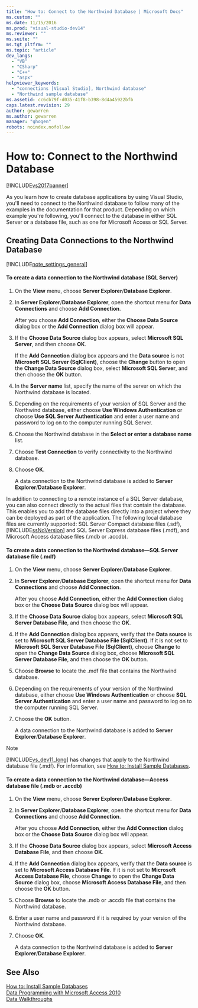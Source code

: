 ```yaml
---
title: "How to: Connect to the Northwind Database | Microsoft Docs"
ms.custom: ""
ms.date: 11/15/2016
ms.prod: "visual-studio-dev14"
ms.reviewer: ""
ms.suite: ""
ms.tgt_pltfrm: ""
ms.topic: "article"
dev_langs: 
  - "VB"
  - "CSharp"
  - "C++"
  - "aspx"
helpviewer_keywords: 
  - "connections [Visual Studio], Northwind database"
  - "Northwind sample database"
ms.assetid: cc6cb79f-d035-41f8-b398-8d4a45922bfb
caps.latest.revision: 29
author: gewarren
ms.author: gewarren
manager: "ghogen"
robots: noindex,nofollow
---
```

# How to: Connect to the Northwind Database
[!INCLUDE[vs2017banner](../includes/vs2017banner.md)]

As you learn how to create database applications by using Visual Studio, you'll need to connect to the Northwind database to follow many of the examples in the documentation for that product. Depending on which example you're following, you'll connect to the database in either SQL Server or a database file, such as one for Microsoft Access or SQL Server.  
  
## Creating Data Connections to the Northwind Database  
 [!INCLUDE[note_settings_general](../includes/note-settings-general-md.md)]  
  
#### To create a data connection to the Northwind database (SQL Server)  
  
1.  On the **View** menu, choose **Server Explorer**/**Database Explorer**.  
  
2.  In **Server Explorer**/**Database Explorer**, open the shortcut menu for **Data Connections** and choose **Add Connection**.  
  
     After you choose **Add Connection**, either the **Choose Data Source** dialog box or the **Add Connection** dialog box will appear.  
  
3.  If the **Choose Data Source** dialog box appears, select **Microsoft SQL Server**, and then choose **OK**.  
  
     If the **Add Connection** dialog box appears and the **Data source** is not **Microsoft SQL Server (SqlClient)**, choose the **Change** button to open the **Change Data Source** dialog box, select **Microsoft SQL Server**, and then choose the **OK** button.  
  
4.  In the **Server name** list, specify the name of the server on which the Northwind database is located.  
  
5.  Depending on the requirements of your version of SQL Server and the Northwind database, either choose **Use Windows Authentication** or choose **Use SQL Server Authentication** and enter a user name and password to log on to the computer running SQL Server.  
  
6.  Choose the Northwind database in the **Select or enter a database name** list.  
  
7.  Choose **Test Connection** to verify connectivity to the Northwind database.  
  
8.  Choose **OK**.  
  
     A data connection to the Northwind database is added to **Server Explorer**/**Database Explorer**.  
  
 In addition to connecting to a remote instance of a SQL Server database, you can also connect directly to the actual files that contain the database. This enables you to add the database files directly into a project where they can be deployed as part of the application. The following local database files are currently supported: SQL Server Compact database files (.sdf), [!INCLUDE[ssNoVersion](../includes/ssnoversion-md.md)] and SQL Server Express database files (.mdf), and Microsoft Access database files (.mdb or .accdb).  
  
#### To create a data connection to the Northwind database—SQL Server database file (.mdf)  
  
1.  On the **View** menu, choose **Server Explorer**/**Database Explorer**.  
  
2.  In **Server Explorer**/**Database Explorer**, open the shortcut menu for **Data Connections** and choose **Add Connection**.  
  
     After you choose **Add Connection**, either the **Add Connection** dialog box or the **Choose Data Source** dialog box will appear.  
  
3.  If the **Choose Data Source** dialog box appears, select **Microsoft SQL Server Database File**, and then choose the **OK**.  
  
4.  If the **Add Connection** dialog box appears, verify that the **Data source** is set to **Microsoft SQL Server Database File (SqlClient)**. If it is not set to **Microsoft SQL Server Database File (SqlClient)**, choose **Change** to open the **Change Data Source** dialog box, choose **Microsoft SQL Server Database File**, and then choose the **OK** button.  
  
5.  Choose **Browse** to locate the .mdf file that contains the Northwind database.  
  
6.  Depending on the requirements of your version of the Northwind database, either choose **Use Windows Authentication** or choose **SQL Server Authentication** and enter a user name and password to log on to the computer running SQL Server.  
  
7.  Choose the **OK** button.  
  
     A data connection to the Northwind database is added to **Server Explorer**/**Database Explorer**.  
  
> [!NOTE]
>  [!INCLUDE[vs_dev11_long](../includes/vs-dev11-long-md.md)] has changes that apply to the Northwind database file (.mdf). For information, see [How to: Install Sample Databases](../data-tools/how-to-install-sample-databases.md).  
  
#### To create a data connection to the Northwind database—Access database file (.mdb or .accdb)  
  
1.  On the **View** menu, choose **Server Explorer**/**Database Explorer**.  
  
2.  In **Server Explorer**/**Database Explorer**, open the shortcut menu for **Data Connections** and choose **Add Connection**.  
  
     After you choose **Add Connection**, either the **Add Connection** dialog box or the **Choose Data Source** dialog box will appear.  
  
3.  If the **Choose Data Source** dialog box appears, select **Microsoft Access Database File**, and then choose **OK**.  
  
4.  If the **Add Connection** dialog box appears, verify that the **Data source** is set to **Microsoft Access Database File**. If it is not set to **Microsoft Access Database File**, choose **Change** to open the **Change Data Source** dialog box, choose **Microsoft Access Database File**, and then choose the **OK** button.  
  
5.  Choose **Browse** to locate the .mdb or .accdb file that contains the Northwind database.  
  
6.  Enter a user name and password if it is required by your version of the Northwind database.  
  
7.  Choose **OK**.  
  
     A data connection to the Northwind database is added to **Server Explorer**/**Database Explorer**.  
  
## See Also  
 [How to: Install Sample Databases](../data-tools/how-to-install-sample-databases.md)   
 [Data Programming with Microsoft Access 2010](http://msdn.microsoft.com/library/office/ff965871.aspx)   
 [Data Walkthroughs](http://msdn.microsoft.com/library/15a88fb8-3bee-4962-914d-7a1f8bd40ec4)